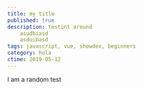 ```yaml
---
title: my title
published: true
description: testint around
    asudbiasd
    asduibasd
tags: javascript, vue, showdev, beginners
category: hola
ctime: 2019-05-12
---
```


I am a random test